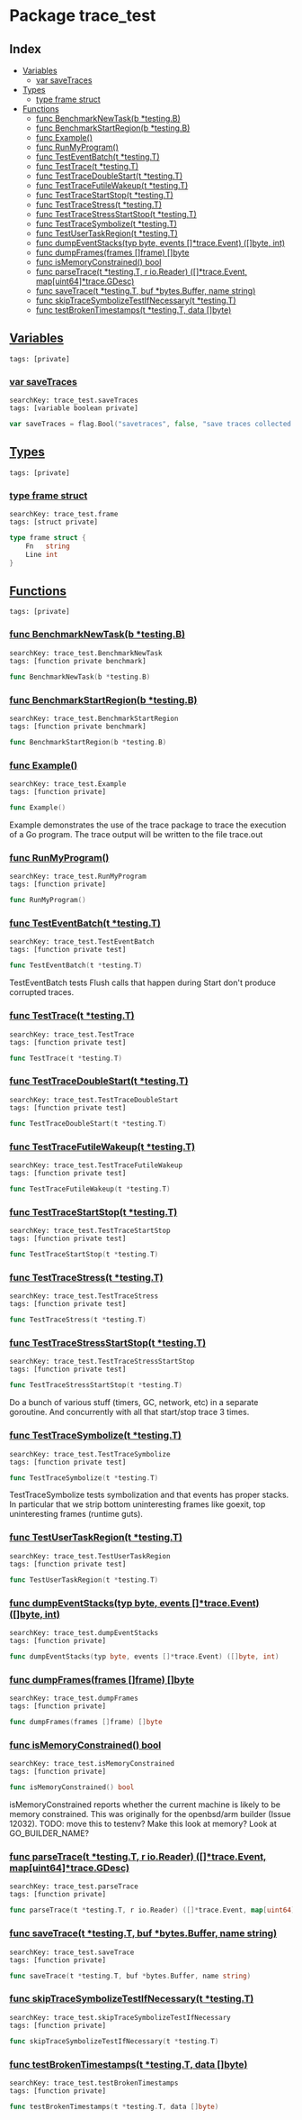 # Package trace_test

## Index

* [Variables](#var)
    * [var saveTraces](#saveTraces)
* [Types](#type)
    * [type frame struct](#frame)
* [Functions](#func)
    * [func BenchmarkNewTask(b *testing.B)](#BenchmarkNewTask)
    * [func BenchmarkStartRegion(b *testing.B)](#BenchmarkStartRegion)
    * [func Example()](#Example)
    * [func RunMyProgram()](#RunMyProgram)
    * [func TestEventBatch(t *testing.T)](#TestEventBatch)
    * [func TestTrace(t *testing.T)](#TestTrace)
    * [func TestTraceDoubleStart(t *testing.T)](#TestTraceDoubleStart)
    * [func TestTraceFutileWakeup(t *testing.T)](#TestTraceFutileWakeup)
    * [func TestTraceStartStop(t *testing.T)](#TestTraceStartStop)
    * [func TestTraceStress(t *testing.T)](#TestTraceStress)
    * [func TestTraceStressStartStop(t *testing.T)](#TestTraceStressStartStop)
    * [func TestTraceSymbolize(t *testing.T)](#TestTraceSymbolize)
    * [func TestUserTaskRegion(t *testing.T)](#TestUserTaskRegion)
    * [func dumpEventStacks(typ byte, events []*trace.Event) ([]byte, int)](#dumpEventStacks)
    * [func dumpFrames(frames []frame) []byte](#dumpFrames)
    * [func isMemoryConstrained() bool](#isMemoryConstrained)
    * [func parseTrace(t *testing.T, r io.Reader) ([]*trace.Event, map[uint64]*trace.GDesc)](#parseTrace)
    * [func saveTrace(t *testing.T, buf *bytes.Buffer, name string)](#saveTrace)
    * [func skipTraceSymbolizeTestIfNecessary(t *testing.T)](#skipTraceSymbolizeTestIfNecessary)
    * [func testBrokenTimestamps(t *testing.T, data []byte)](#testBrokenTimestamps)


## <a id="var" href="#var">Variables</a>

```
tags: [private]
```

### <a id="saveTraces" href="#saveTraces">var saveTraces</a>

```
searchKey: trace_test.saveTraces
tags: [variable boolean private]
```

```Go
var saveTraces = flag.Bool("savetraces", false, "save traces collected by tests")
```

## <a id="type" href="#type">Types</a>

```
tags: [private]
```

### <a id="frame" href="#frame">type frame struct</a>

```
searchKey: trace_test.frame
tags: [struct private]
```

```Go
type frame struct {
	Fn   string
	Line int
}
```

## <a id="func" href="#func">Functions</a>

```
tags: [private]
```

### <a id="BenchmarkNewTask" href="#BenchmarkNewTask">func BenchmarkNewTask(b *testing.B)</a>

```
searchKey: trace_test.BenchmarkNewTask
tags: [function private benchmark]
```

```Go
func BenchmarkNewTask(b *testing.B)
```

### <a id="BenchmarkStartRegion" href="#BenchmarkStartRegion">func BenchmarkStartRegion(b *testing.B)</a>

```
searchKey: trace_test.BenchmarkStartRegion
tags: [function private benchmark]
```

```Go
func BenchmarkStartRegion(b *testing.B)
```

### <a id="Example" href="#Example">func Example()</a>

```
searchKey: trace_test.Example
tags: [function private]
```

```Go
func Example()
```

Example demonstrates the use of the trace package to trace the execution of a Go program. The trace output will be written to the file trace.out 

### <a id="RunMyProgram" href="#RunMyProgram">func RunMyProgram()</a>

```
searchKey: trace_test.RunMyProgram
tags: [function private]
```

```Go
func RunMyProgram()
```

### <a id="TestEventBatch" href="#TestEventBatch">func TestEventBatch(t *testing.T)</a>

```
searchKey: trace_test.TestEventBatch
tags: [function private test]
```

```Go
func TestEventBatch(t *testing.T)
```

TestEventBatch tests Flush calls that happen during Start don't produce corrupted traces. 

### <a id="TestTrace" href="#TestTrace">func TestTrace(t *testing.T)</a>

```
searchKey: trace_test.TestTrace
tags: [function private test]
```

```Go
func TestTrace(t *testing.T)
```

### <a id="TestTraceDoubleStart" href="#TestTraceDoubleStart">func TestTraceDoubleStart(t *testing.T)</a>

```
searchKey: trace_test.TestTraceDoubleStart
tags: [function private test]
```

```Go
func TestTraceDoubleStart(t *testing.T)
```

### <a id="TestTraceFutileWakeup" href="#TestTraceFutileWakeup">func TestTraceFutileWakeup(t *testing.T)</a>

```
searchKey: trace_test.TestTraceFutileWakeup
tags: [function private test]
```

```Go
func TestTraceFutileWakeup(t *testing.T)
```

### <a id="TestTraceStartStop" href="#TestTraceStartStop">func TestTraceStartStop(t *testing.T)</a>

```
searchKey: trace_test.TestTraceStartStop
tags: [function private test]
```

```Go
func TestTraceStartStop(t *testing.T)
```

### <a id="TestTraceStress" href="#TestTraceStress">func TestTraceStress(t *testing.T)</a>

```
searchKey: trace_test.TestTraceStress
tags: [function private test]
```

```Go
func TestTraceStress(t *testing.T)
```

### <a id="TestTraceStressStartStop" href="#TestTraceStressStartStop">func TestTraceStressStartStop(t *testing.T)</a>

```
searchKey: trace_test.TestTraceStressStartStop
tags: [function private test]
```

```Go
func TestTraceStressStartStop(t *testing.T)
```

Do a bunch of various stuff (timers, GC, network, etc) in a separate goroutine. And concurrently with all that start/stop trace 3 times. 

### <a id="TestTraceSymbolize" href="#TestTraceSymbolize">func TestTraceSymbolize(t *testing.T)</a>

```
searchKey: trace_test.TestTraceSymbolize
tags: [function private test]
```

```Go
func TestTraceSymbolize(t *testing.T)
```

TestTraceSymbolize tests symbolization and that events has proper stacks. In particular that we strip bottom uninteresting frames like goexit, top uninteresting frames (runtime guts). 

### <a id="TestUserTaskRegion" href="#TestUserTaskRegion">func TestUserTaskRegion(t *testing.T)</a>

```
searchKey: trace_test.TestUserTaskRegion
tags: [function private test]
```

```Go
func TestUserTaskRegion(t *testing.T)
```

### <a id="dumpEventStacks" href="#dumpEventStacks">func dumpEventStacks(typ byte, events []*trace.Event) ([]byte, int)</a>

```
searchKey: trace_test.dumpEventStacks
tags: [function private]
```

```Go
func dumpEventStacks(typ byte, events []*trace.Event) ([]byte, int)
```

### <a id="dumpFrames" href="#dumpFrames">func dumpFrames(frames []frame) []byte</a>

```
searchKey: trace_test.dumpFrames
tags: [function private]
```

```Go
func dumpFrames(frames []frame) []byte
```

### <a id="isMemoryConstrained" href="#isMemoryConstrained">func isMemoryConstrained() bool</a>

```
searchKey: trace_test.isMemoryConstrained
tags: [function private]
```

```Go
func isMemoryConstrained() bool
```

isMemoryConstrained reports whether the current machine is likely to be memory constrained. This was originally for the openbsd/arm builder (Issue 12032). TODO: move this to testenv? Make this look at memory? Look at GO_BUILDER_NAME? 

### <a id="parseTrace" href="#parseTrace">func parseTrace(t *testing.T, r io.Reader) ([]*trace.Event, map[uint64]*trace.GDesc)</a>

```
searchKey: trace_test.parseTrace
tags: [function private]
```

```Go
func parseTrace(t *testing.T, r io.Reader) ([]*trace.Event, map[uint64]*trace.GDesc)
```

### <a id="saveTrace" href="#saveTrace">func saveTrace(t *testing.T, buf *bytes.Buffer, name string)</a>

```
searchKey: trace_test.saveTrace
tags: [function private]
```

```Go
func saveTrace(t *testing.T, buf *bytes.Buffer, name string)
```

### <a id="skipTraceSymbolizeTestIfNecessary" href="#skipTraceSymbolizeTestIfNecessary">func skipTraceSymbolizeTestIfNecessary(t *testing.T)</a>

```
searchKey: trace_test.skipTraceSymbolizeTestIfNecessary
tags: [function private]
```

```Go
func skipTraceSymbolizeTestIfNecessary(t *testing.T)
```

### <a id="testBrokenTimestamps" href="#testBrokenTimestamps">func testBrokenTimestamps(t *testing.T, data []byte)</a>

```
searchKey: trace_test.testBrokenTimestamps
tags: [function private]
```

```Go
func testBrokenTimestamps(t *testing.T, data []byte)
```

